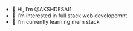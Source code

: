 - 👋 Hi, I’m @AKSHDESAI1
- 👀 I’m interested in full stack web developemnt
- 🌱 I’m currently learning mern stack


<!---
AKSHDESAI1/AKSHDESAI1 is a ✨ special ✨ repository because its `README.md` (this file) appears on your GitHub profile.
You can click the Preview link to take a look at your changes.
--->
